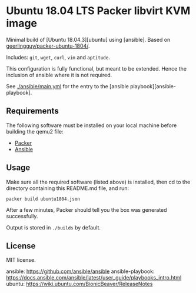 # Ubuntu 18.04 LTS Packer libvirt KVM image

Minimal build of [Ubuntu 18.04.3][ubuntu] using [ansible]. Based on [geerlingguy/packer-ubuntu-1804/](https://github.com/geerlingguy/packer-ubuntu-1804/).

Includes: `git`, `wget`, `curl`, `vim` and `aptitude`.

This configuration is fully functional, but meant to be extended. Hence the inclusion of ansible where it is not required.

See [./ansible/main.yml](./ansible/main.yml) for the entry to the [ansible playbook][ansible-playbook].

## Requirements

The following software must be installed on your local machine before building the qemu2 file:

  - [Packer](http://www.packer.io/)
  - [Ansible](http://docs.ansible.com/intro_installation.html)

## Usage

Make sure all the required software (listed above) is installed, then cd to the directory containing this README.md file, and run:

```
packer build ubuntu1804.json
```

After a few minutes, Packer should tell you the box was generated successfully.

Output is stored in `./builds` by default.


## License

MIT license.

ansible: https://github.com/ansible/ansible
ansible-playbook: https://docs.ansible.com/ansible/latest/user_guide/playbooks_intro.html
ubuntu: https://wiki.ubuntu.com/BionicBeaver/ReleaseNotes
